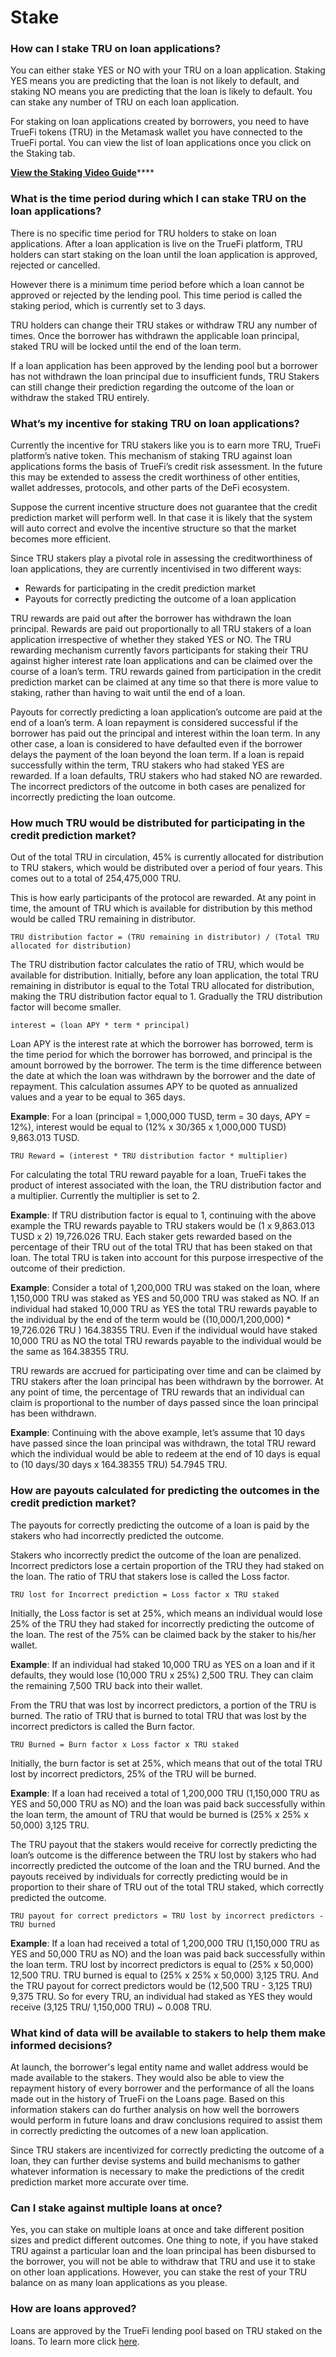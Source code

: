 # Stake

### How can I stake TRU on loan applications?  <a id="how-can-i-stake-tru-on-loan-applications"></a>

You can either stake YES or NO with your TRU on a loan application. Staking YES means you are predicting that the loan is not likely to default, and staking NO means you are predicting that the loan is likely to default. You can stake any number of TRU on each loan application.

For staking on loan applications created by borrowers, you need to have TrueFi tokens \(TRU\) in the Metamask wallet you have connected to the TrueFi portal. You can view the list of loan applications once you click on the Staking tab.

  
[**View the Staking Video Guide**](https://www.loom.com/share/fbbb213590e141f599862bbd5aee9808)\*\*\*\*

### What is the time period during which I can stake TRU on the loan applications? <a id="what-is-the-time-period-during-which-i-can-stake-tru-on-the-loan-applications"></a>

There is no specific time period for TRU holders to stake on loan applications. After a loan application is live on the TrueFi platform, TRU holders can start staking on the loan until the loan application is approved, rejected or cancelled.   
  
However there is a minimum time period before which a loan cannot be approved or rejected by the lending pool. This time period is called the staking period, which is currently set to 3 days.

TRU holders can change their TRU stakes or withdraw TRU any number of times. Once the borrower has withdrawn the applicable loan principal, staked TRU will be locked until the end of the loan term.

If a loan application has been approved by the lending pool but a borrower has not withdrawn the loan principal due to insufficient funds, TRU Stakers can still change their prediction regarding the outcome of the loan or withdraw the staked TRU entirely.

### What’s my incentive for staking TRU on loan applications? <a id="whats-my-incentive-for-staking-tru-on-loan-applications"></a>

Currently the incentive for TRU stakers like you is to earn more TRU, TrueFi platform’s native token. This mechanism of staking TRU against loan applications forms the basis of TrueFi’s credit risk assessment. In the future this may be extended to assess the credit worthiness of other entities, wallet addresses, protocols, and other parts of the DeFi ecosystem.

Suppose the current incentive structure does not guarantee that the credit prediction market will perform well. In that case it is likely that the system will auto correct and evolve the incentive structure so that the market becomes more efficient.

Since TRU stakers play a pivotal role in assessing the creditworthiness of loan applications, they are currently incentivised in two different ways:

* Rewards for participating in the credit prediction market
* Payouts for correctly predicting the outcome of a loan application

TRU rewards are paid out after the borrower has withdrawn the loan principal. Rewards are paid out proportionally to all TRU stakers of a loan application irrespective of whether they staked YES or NO. The TRU rewarding mechanism currently favors participants for staking their TRU against higher interest rate loan applications and can be claimed over the course of a loan’s term. TRU rewards gained from participation in the credit prediction market can be claimed at any time so that there is more value to staking, rather than having to wait until the end of a loan.

Payouts for correctly predicting a loan application’s outcome are paid at the end of a loan’s term. A loan repayment is considered successful if the borrower has paid out the principal and interest within the loan term. In any other case, a loan is considered to have defaulted even if the borrower delays the payment of the loan beyond the loan term. If a loan is repaid successfully within the term, TRU stakers who had staked YES are rewarded. If a loan defaults, TRU stakers who had staked NO are rewarded. The incorrect predictors of the outcome in both cases are penalized for incorrectly predicting the loan outcome.

### How much TRU would be distributed for participating in the credit prediction market?  <a id="how-much-tru-would-be-distributed-for-participating-in-the-credit-prediction-market"></a>

Out of the total TRU in circulation, 45% is currently allocated for distribution to TRU stakers, which would be distributed over a period of four years. This comes out to a total of 254,475,000 TRU.

This is how early participants of the protocol are rewarded. At any point in time, the amount of TRU which is available for distribution by this method would be called TRU remaining in distributor.

`TRU distribution factor = (TRU remaining in distributor) / (Total TRU allocated for distribution)`

The TRU distribution factor calculates the ratio of TRU, which would be available for distribution. Initially, before any loan application, the total TRU remaining in distributor is equal to the Total TRU allocated for distribution, making the TRU distribution factor equal to 1. Gradually the TRU distribution factor will become smaller.

`interest = (loan APY * term * principal)`

Loan APY is the interest rate at which the borrower has borrowed, term is the time period for which the borrower has borrowed, and principal is the amount borrowed by the borrower. The term is the time difference between the date at which the loan was withdrawn by the borrower and the date of repayment. This calculation assumes APY to be quoted as annualized values and a year to be equal to 365 days.

**Example**: For a loan \(principal = 1,000,000 TUSD, term = 30 days, APY = 12%\), interest would be equal to \(12% x 30/365 x 1,000,000 TUSD\) 9,863.013 TUSD.

`TRU Reward = (interest * TRU distribution factor * multiplier)`

For calculating the total TRU reward payable for a loan, TrueFi takes the product of interest associated with the loan, the TRU distribution factor and a multiplier. Currently the multiplier is set to 2.

**Example**: If TRU distribution factor is equal to 1, continuing with the above example the TRU rewards payable to TRU stakers would be \(1 x 9,863.013 TUSD x 2\) 19,726.026 TRU. Each staker gets rewarded based on the percentage of their TRU out of the total TRU that has been staked on that loan. The total TRU is taken into account for this purpose irrespective of the outcome of their prediction. 

**Example**: Consider a total of 1,200,000 TRU was staked on the loan, where 1,150,000 TRU was staked as YES and 50,000 TRU was staked as NO. If an individual had staked 10,000 TRU as YES the total TRU rewards payable to the individual by the end of the term would be \(\(10,000/1,200,000\) \* 19,726.026 TRU \) 164.38355 TRU. Even if the individual would have staked 10,000 TRU as NO the total TRU rewards payable to the individual would be the same as 164.38355 TRU.

TRU rewards are accrued for participating over time and can be claimed by TRU stakers after the loan principal has been withdrawn by the borrower. At any point of time, the percentage of TRU rewards that an individual can claim is proportional to the number of days passed since the loan principal has been withdrawn.

**Example**: Continuing with the above example, let’s assume that 10 days have passed since the loan principal was withdrawn, the total TRU reward which the individual would be able to redeem at the end of 10 days is equal to \(10 days/30 days x 164.38355 TRU\) 54.7945 TRU.

### How are payouts calculated for predicting the outcomes in the credit prediction market? <a id="how-are-payouts-calculated-for-predicting-the-outcomes-in-the-credit-prediction-market"></a>

The payouts for correctly predicting the outcome of a loan is paid by the stakers who had incorrectly predicted the outcome.

Stakers who incorrectly predict the outcome of the loan are penalized. Incorrect predictors lose a certain proportion of the TRU they had staked on the loan. The ratio of TRU that stakers lose is called the Loss factor.

`TRU lost for Incorrect prediction = Loss factor x TRU staked`

Initially, the Loss factor is set at 25%, which means an individual would lose 25% of the TRU they had staked for incorrectly predicting the outcome of the loan. The rest of the 75% can be claimed back by the staker to his/her wallet.

**Example**: If an individual had staked 10,000 TRU as YES on a loan and if it defaults, they would lose \(10,000 TRU x 25%\) 2,500 TRU. They can claim the remaining 7,500 TRU back into their wallet.

From the TRU that was lost by incorrect predictors, a portion of the TRU is burned. The ratio of TRU that is burned to total TRU that was lost by the incorrect predictors is called the Burn factor.

`TRU Burned = Burn factor x Loss factor x TRU staked`

Initially, the burn factor is set at 25%, which means that out of the total TRU lost by incorrect predictors, 25% of the TRU will be burned.

**Example**: If a loan had received a total of 1,200,000 TRU \(1,150,000 TRU as YES and 50,000 TRU as NO\) and the loan was paid back successfully within the loan term, the amount of TRU that would be burned is \(25% x 25% x 50,000\) 3,125 TRU.

The TRU payout that the stakers would receive for correctly predicting the loan’s outcome is the difference between the TRU lost by stakers who had incorrectly predicted the outcome of the loan and the TRU burned. And the payouts received by individuals for correctly predicting would be in proportion to their share of TRU out of the total TRU staked, which correctly predicted the outcome.

`TRU payout for correct predictors = TRU lost by incorrect predictors - TRU burned`

**Example**: If a loan had received a total of 1,200,000 TRU \(1,150,000 TRU as YES and 50,000 TRU as NO\) and the loan was paid back successfully within the loan term. TRU lost by incorrect predictors is equal to \(25% x 50,000\) 12,500 TRU. TRU burned is equal to \(25% x 25% x 50,000\) 3,125 TRU. And the TRU payout for correct predictors would be \(12,500 TRU - 3,125 TRU\) 9,375 TRU. So for every TRU, an individual had staked as YES they would receive \(3,125 TRU/ 1,150,000 TRU\) ~ 0.008 TRU.

### What kind of data will be available to stakers to help them make informed decisions?  <a id="what-kind-of-data-will-be-available-to-stakers-to-help-them-make-informed-decisions"></a>

At launch, the borrower's legal entity name and wallet address would be made available to the stakers. They would also be able to view the repayment history of every borrower and the performance of all the loans made out in the history of TrueFi on the Loans page. Based on this information stakers can do further analysis on how well the borrowers would perform in future loans and draw conclusions required to assist them in correctly predicting the outcomes of a new loan application.

Since TRU stakers are incentivized for correctly predicting the outcome of a loan, they can further devise systems and build mechanisms to gather whatever information is necessary to make the predictions of the credit prediction market more accurate over time.

### Can I stake against multiple loans at once? <a id="can-i-stake-against-multiple-loans-at-once"></a>

Yes, you can stake on multiple loans at once and take different position sizes and predict different outcomes. One thing to note, if you have staked TRU against a particular loan and the loan principal has been disbursed to the borrower, you will not be able to withdraw that TRU and use it to stake on other loan applications. However, you can stake the rest of your TRU balance on as many loan applications as you please.

### How are loans approved?

Loans are approved by the TrueFi lending pool based on TRU staked on the loans. To learn more click [here](lending-deposit-assets.md#how-does-the-current-truefi-lending-pool-lend-or-approve-loan-applications). 

